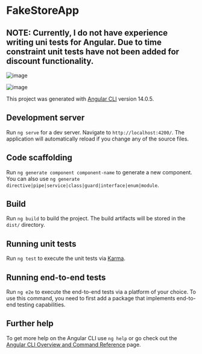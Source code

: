 # FakeStoreApp

## NOTE: Currently, I do not have experience writing uni tests for Angular. Due to time constraint unit tests have not been added for discount functionality.

![image](https://user-images.githubusercontent.com/16301198/177879365-3a4b66e7-03b7-45df-80dc-13652a8c7242.png)

![image](https://user-images.githubusercontent.com/16301198/177879443-9351cd44-9233-420c-a515-7a32a9935ffb.png)

This project was generated with [Angular CLI](https://github.com/angular/angular-cli) version 14.0.5.

## Development server

Run `ng serve` for a dev server. Navigate to `http://localhost:4200/`. The application will automatically reload if you change any of the source files.

## Code scaffolding

Run `ng generate component component-name` to generate a new component. You can also use `ng generate directive|pipe|service|class|guard|interface|enum|module`.

## Build

Run `ng build` to build the project. The build artifacts will be stored in the `dist/` directory.

## Running unit tests

Run `ng test` to execute the unit tests via [Karma](https://karma-runner.github.io).

## Running end-to-end tests

Run `ng e2e` to execute the end-to-end tests via a platform of your choice. To use this command, you need to first add a package that implements end-to-end testing capabilities.

## Further help

To get more help on the Angular CLI use `ng help` or go check out the [Angular CLI Overview and Command Reference](https://angular.io/cli) page.

